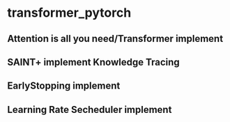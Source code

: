 # transformer_pytorch

## Attention is all you need/Transformer implement
## SAINT+ implement Knowledge Tracing
## EarlyStopping implement
## Learning Rate Secheduler implement
